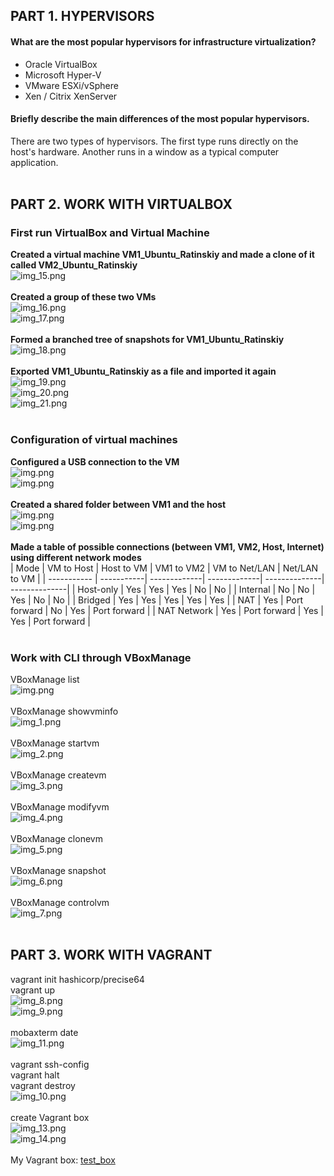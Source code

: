 ## PART 1. HYPERVISORS

#### What are the most popular hypervisors for infrastructure virtualization?
- Oracle VirtualBox
- Microsoft Hyper-V
- VMware ESXi/vSphere
- Xen / Citrix XenServer

#### Briefly describe the main differences of the most popular hypervisors.
There are two types of hypervisors. The first type runs directly on the host's hardware. Another runs in a window as a typical computer application.
<br/><br/>
## PART 2. WORK WITH VIRTUALBOX

### First run VirtualBox and Virtual Machine

**Created a virtual machine VM1_Ubuntu_Ratinskiy and made a clone of it called VM2_Ubuntu_Ratinskiy**\
![img_15.png](img/img_15.png)
<br/><br/>
**Created a group of these two VMs**\
![img_16.png](img/img_16.png)\
![img_17.png](img/img_17.png)
<br/><br/>
**Formed a branched tree of snapshots for VM1_Ubuntu_Ratinskiy**\
![img_18.png](img/img_18.png)
<br/><br/>
**Exported VM1_Ubuntu_Ratinskiy as a file and imported it again**\
![img_19.png](img/img_19.png)\
![img_20.png](img/img_20.png)\
![img_21.png](img/img_21.png)
<br/><br/>

### Configuration of virtual machines

**Configured a USB connection to the VM**\
![img.png](img/img_24.png)\
![img.png](img/img_25.png)
<br/><br/>
**Created a shared folder between VM1 and the host**\
![img.png](img/img_22.png)\
![img.png](img/img_23.png)
<br/><br/>
**Made a table of possible connections (between VM1, VM2, Host, Internet) using different network modes**\
| Mode        | VM to Host | Host to VM   | VM1 to VM2   | VM to Net/LAN | Net/LAN to VM |
| ----------- | -----------| -------------| -------------| --------------| --------------|
| Host-only   | Yes        | Yes          | Yes          | No            | No            |
| Internal    | No         | No           | Yes          | No            | No            |
| Bridged     | Yes        | Yes          | Yes          | Yes           | Yes           |
| NAT         | Yes        | Port forward | No           | Yes           | Port forward  |
| NAT Network | Yes        | Port forward | Yes          | Yes           | Port forward  |
<br/><br/>

### Work with CLI through VBoxManage

VBoxManage list\
![img.png](img/img.png)
<br/><br/>
VBoxManage showvminfo\
![img_1.png](img/img_1.png)
<br/><br/>
VBoxManage startvm\
![img_2.png](img/img_2.png)
<br/><br/>
VBoxManage createvm\
![img_3.png](img/img_3.png)
<br/><br/>
VBoxManage modifyvm\
![img_4.png](img/img_4.png)
<br/><br/>
VBoxManage clonevm\
![img_5.png](img/img_5.png)
<br/><br/>
VBoxManage snapshot\
![img_6.png](img/img_6.png)
<br/><br/>
VBoxManage controlvm\
![img_7.png](img/img_7.png)
<br/><br/>

## PART 3. WORK WITH VAGRANT

vagrant init hashicorp/precise64\
vagrant up\
![img_8.png](img/img_8.png)\
![img_9.png](img/img_9.png)
<br/><br/>
mobaxterm date\
![img_11.png](img/img_11.png)
<br/><br/>
vagrant ssh-config\
vagrant halt\
vagrant destroy\
![img_10.png](img/img_10.png)
<br/><br/>
create Vagrant box\
![img_13.png](img/img_13.png)\
![img_14.png](img/img_14.png)
<br/><br/>
My Vagrant box:
[test_box](https://app.vagrantup.com/olehratinskiy/boxes/test_box)